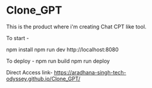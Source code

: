 # Clone_GPT
This is the product where i'm creating Chat CPT like tool.

To start -

npm install
npm run dev
http://localhost:8080

To deploy -
npm run build
npm run deploy


Direct Access link- https://aradhana-singh-tech-odyssey.github.io/Clone_GPT/
